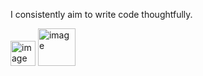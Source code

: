 I consistently aim to write code thoughtfully.

<img src="https://github.com/JacobDiazCruz/JacobDiazCruz/assets/40680430/3f5872b0-ba5e-4cb1-96d5-cb1441411e6c" width="40" alt="image">
<img src="https://github.com/JacobDiazCruz/JacobDiazCruz/assets/40680430/6aadeaeb-469a-4645-98a6-a56fc26ada12" width="60" alt="image">



